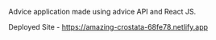 Advice application made using advice API and React JS.

Deployed Site - https://amazing-crostata-68fe78.netlify.app
